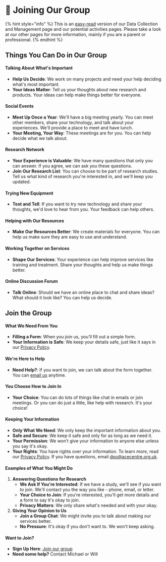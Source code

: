 # 👋 Joining Our Group

{% hint style="info" %}
This is an [easy-read](https://www.learningdisabilities.org.uk/learning-disabilities/a-to-z/e/easy-readb) version of our Data Collection and Management page and our potential activities pages. Please take a look at our other pages for more information, mainly if you are a parent or professional.&#x20;
{% endhint %}

## Things You Can Do in Our Group

#### Talking About What's Important

* **Help Us Decide**: We work on many projects and need your help deciding what's most important.
* **Your Ideas Matter**: Tell us your thoughts about new research and products. Your ideas can help make things better for everyone.

#### Social Events

* **Meet Up Once a Year**: We'll have a big meeting yearly. You can meet other members, share your technology, and talk about your experiences. We'll provide a place to meet and have lunch.
* **Your Meeting, Your Way**: These meetings are for you. You can help decide what we talk about.

#### Research Network

* **Your Experience is Valuable**: We have many questions that only you can answer. If you agree, we can ask you these questions.
* **Join Our Research List**: You can choose to be part of research studies. Tell us what kind of research you're interested in, and we'll keep you updated.

#### Trying New Equipment

* **Test and Tell**: If you want to try new technology and share your thoughts, we'd love to hear from you. Your feedback can help others.

#### Helping with Our Resources

* **Make Our Resources Better**: We create materials for everyone. You can help us make sure they are easy to use and understand.

#### Working Together on Services

* **Shape Our Services**: Your experience can help improve services like training and treatment. Share your thoughts and help us make things better.

#### Online Discussion Forum

* **Talk Online**: Should we have an online place to chat and share ideas? What should it look like? You can help us decide.

## Join the Group

#### What We Need From You

* **Filling a Form**: When you join us, you'll fill out a simple form.
* **Your Information is Safe**: We keep your details safe, just like it says in our [Privacy Policy](https://acecentre.org.uk/page/privacy).

#### We're Here to Help

* **Need Help?**: If you want to join, we can talk about the form together. You can [email us](https://acecentre.org.uk/contact) anytime.

#### You Choose How to Join In

* **Your Choice**: You can do lots of things like chat in emails or join meetings. Or you can do just a little, like help with research. It's your choice!

#### Keeping Your Information

* **Only What We Need**: We only keep the important information about you.
* **Safe and Secure**: We keep it safe and only for as long as we need it.
* **Your Permission**: We won’t give your information to anyone else unless you say it's okay.
* **Your Rights**: You have rights over your information. To learn more, read our [Privacy Policy](https://acecentre.org.uk/page/privacy). If you have questions, email [dpo@acecentre.org.uk](mailto:dpo@acecentre.org.uk).

#### Examples of What You Might Do

1. **Answering Questions for Research**
   * **We Ask If You're Interested**: If we have a study, we'll see if you want to join. We'll contact you the way you like - phone, email, or letter.
   * **Your Choice to Join**: If you're interested, you'll get more details and a form to say it's okay to join.
   * **Privacy Matters**: We only share what's needed and with your okay.
2. **Giving Your Opinion to Us**
   * **Join a Group Chat**: We might invite you to talk about making our services better.
   * **No Pressure**: It's okay if you don't want to. We won’t keep asking.

#### Want to Join?

* **Sign Up Here**: [Join our group](https://forms.office.com/Pages/ResponsePage.aspx?embed=true\&id=bFwgTJtTgU-Raj-O\_eaPrNZFPqw5Il9Hp4B1mWQ\_eQhUOEc2UVBHRVdSR1JDUzAzRTVEUVQzVzRBMi4u)
* **Need some help?** Contact Michael or Will&#x20;
